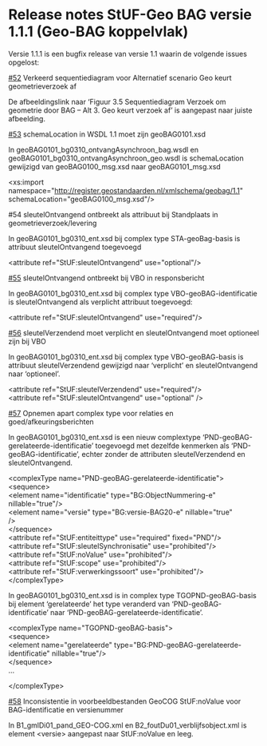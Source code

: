 Release notes StUF-Geo BAG versie 1.1.1 (Geo-BAG koppelvlak)
============================================================

Versie 1.1.1 is een bugfix release van versie 1.1 waarin de volgende issues
opgelost:

[\#52](https://github.com/Geonovum/GeoBAG/issues/52) Verkeerd sequentiediagram
voor Alternatief scenario Geo keurt geometrieverzoek af

De afbeeldingslink naar ‘Figuur 3.5 Sequentiediagram Verzoek om geometrie door
BAG – Alt 3. Geo keurt verzoek af’ is aangepast naar juiste afbeelding.

[\#53](https://github.com/Geonovum/GeoBAG/issues/53) schemaLocation in WSDL 1.1
moet zijn geoBAG0101.xsd

In geoBAG0101_bg0310_ontvangAsynchroon_bag.wsdl en
geoBAG0101_bg0310_ontvangAsynchroon_geo.wsdl is schemaLocation gewijzigd van
geoBAG0100_msg.xsd naar geoBAG0101_msg.xsd

\<xs:import namespace="http://register.geostandaarden.nl/xmlschema/geobag/1.1"  
schemaLocation="geoBAG0100_msg.xsd"/\>

\#54 sleutelOntvangend ontbreekt als attribuut bij Standplaats in
geometrieverzoek/levering

In geoBAG0101_bg0310_ent.xsd bij complex type STA-geoBag-basis is attribuut
sleutelOntvangend toegevoegd

\<attribute ref="StUF:sleutelOntvangend" use="optional"/\>

[\#55](https://github.com/Geonovum/GeoBAG/issues/55) sleutelOntvangend ontbreekt
bij VBO in responsbericht

In geoBAG0101_bg0310_ent.xsd bij complex type VBO-geoBAG-identificatie is
sleutelOntvangend als verplicht attribuut toegevoegd:

\<attribute ref="StUF:sleutelOntvangend" use="required"/\>

[\#56](https://github.com/Geonovum/GeoBAG/issues/56) sleutelVerzendend moet
verplicht en sleutelOntvangend moet optioneel zijn bij VBO

In geoBAG0101_bg0310_ent.xsd bij complex type VBO-geoBAG-basis is attribuut
sleutelVerzendend gewijzigd naar ‘verplicht’ en sleutelOntvangend naar
‘optioneel’.

\<attribute ref="StUF:sleutelVerzendend" use="required"/\>  
\<attribute ref="StUF:sleutelOntvangend" use="optional" /\>

[\#57](https://github.com/Geonovum/GeoBAG/issues/57) Opnemen apart complex type
voor relaties en goed/afkeuringsberichten

In geoBAG0101_bg0310_ent.xsd is een nieuw complextype
‘PND-geoBAG-gerelateerde-identificatie’ toegevoegd met dezelfde kenmerken als
‘PND-geoBAG-identificatie’, echter zonder de attributen sleutelVerzendend en
sleutelOntvangend.

\<complexType name="PND-geoBAG-gerelateerde-identificatie"\>  
\<sequence\>  
\<element name="identificatie" type="BG:ObjectNummering-e" nillable="true"/\>  
\<element name="versie" type="BG:versie-BAG20-e" nillable="true"  
/\>  
\</sequence\>  
\<attribute ref="StUF:entiteittype" use="required" fixed="PND"/\>  
\<attribute ref="StUF:sleutelSynchronisatie" use="prohibited"/\>  
\<attribute ref="StUF:noValue" use="prohibited"/\>  
\<attribute ref="StUF:scope" use="prohibited"/\>  
\<attribute ref="StUF:verwerkingssoort" use="prohibited"/\>  
\</complexType\>

In geoBAG0101_bg0310_ent.xsd is in complex type TGOPND-geoBAG-basis bij element
‘gerelateerde’ het type veranderd van ‘PND-geoBAG-identificatie’ naar
‘PND-geoBAG-gerelateerde-identificatie’.

\<complexType name="TGOPND-geoBAG-basis"\>  
\<sequence\>  
\<element name="gerelateerde" type="BG:PND-geoBAG-gerelateerde-identificatie"
nillable="true"/\>  
\</sequence\>  
…

\</complexType\>

[\#58](https://github.com/Geonovum/GeoBAG/issues/58) Inconsistentie in
voorbeeldbestanden GeoCOG StUF:noValue voor BAG-identificatie en versienummer

In B1_gmlDi01_pand_GEO-COG.xml en B2_foutDu01_verblijfsobject.xml is element
\<versie\> aangepast naar StUF:noValue en leeg.
